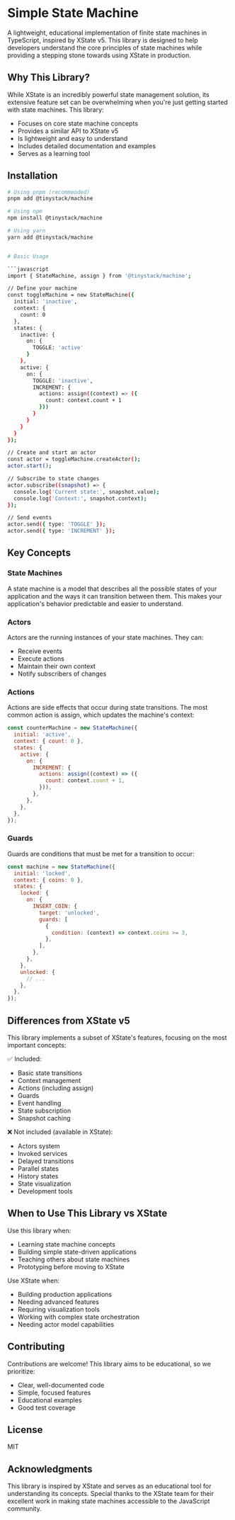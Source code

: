 # Simple State Machine

A lightweight, educational implementation of finite state machines in TypeScript, inspired by XState v5. This library is designed to help developers understand the core principles of state machines while providing a stepping stone towards using XState in production.

## Why This Library?

While XState is an incredibly powerful state management solution, its extensive feature set can be overwhelming when you're just getting started with state machines. This library:

- Focuses on core state machine concepts
- Provides a similar API to XState v5
- Is lightweight and easy to understand
- Includes detailed documentation and examples
- Serves as a learning tool

## Installation

````bash
# Using pnpm (recommended)
pnpm add @tinystack/machine

# Using npm
npm install @tinystack/machine

# Using yarn
yarn add @tinystack/machine


# Basic Usage

```javascript
import { StateMachine, assign } from '@tinystack/machine';

// Define your machine
const toggleMachine = new StateMachine({
  initial: 'inactive',
  context: {
    count: 0
  },
  states: {
    inactive: {
      on: {
        TOGGLE: 'active'
      }
    },
    active: {
      on: {
        TOGGLE: 'inactive',
        INCREMENT: {
          actions: assign((context) => ({
            count: context.count + 1
          }))
        }
      }
    }
  }
});

// Create and start an actor
const actor = toggleMachine.createActor();
actor.start();

// Subscribe to state changes
actor.subscribe((snapshot) => {
  console.log('Current state:', snapshot.value);
  console.log('Context:', snapshot.context);
});

// Send events
actor.send({ type: 'TOGGLE' });
actor.send({ type: 'INCREMENT' });
````

## Key Concepts

### State Machines

A state machine is a model that describes all the possible states of your application and the ways it can transition between them. This makes your application's behavior predictable and easier to understand.

### Actors

Actors are the running instances of your state machines. They can:

- Receive events
- Execute actions
- Maintain their own context
- Notify subscribers of changes

### Actions

Actions are side effects that occur during state transitions. The most common action is ⁠assign, which updates the machine's context:

```javascript
const counterMachine = new StateMachine({
  initial: 'active',
  context: { count: 0 },
  states: {
    active: {
      on: {
        INCREMENT: {
          actions: assign((context) => ({
            count: context.count + 1,
          })),
        },
      },
    },
  },
});
```

### Guards

Guards are conditions that must be met for a transition to occur:

```javascript
const machine = new StateMachine({
  initial: 'locked',
  context: { coins: 0 },
  states: {
    locked: {
      on: {
        INSERT_COIN: {
          target: 'unlocked',
          guards: [
            {
              condition: (context) => context.coins >= 3,
            },
          ],
        },
      },
    },
    unlocked: {
      // ...
    },
  },
});
```

## Differences from XState v5

This library implements a subset of XState's features, focusing on the most important concepts:

✅ Included:

- Basic state transitions
- Context management
- Actions (including assign)
- Guards
- Event handling
- State subscription
- Snapshot caching

❌ Not included (available in XState):

- Actors system
- Invoked services
- Delayed transitions
- Parallel states
- History states
- State visualization
- Development tools

## When to Use This Library vs XState

Use this library when:

- Learning state machine concepts
- Building simple state-driven applications
- Teaching others about state machines
- Prototyping before moving to XState

Use XState when:

- Building production applications
- Needing advanced features
- Requiring visualization tools
- Working with complex state orchestration
- Needing actor model capabilities

## Contributing

Contributions are welcome! This library aims to be educational, so we prioritize:

- Clear, well-documented code
- Simple, focused features
- Educational examples
- Good test coverage

## License

MIT

## Acknowledgments

This library is inspired by XState and serves as an educational tool for understanding its concepts. Special thanks to the XState team for their excellent work in making state machines accessible to the JavaScript community.
